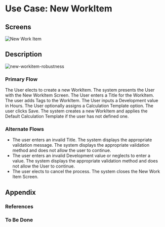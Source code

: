 # Use Case: New WorkItem

## Screens
![New Work Item](https://uml-services.xchangedocs.co.za/svg/RP0n2y9038Nt_ehGLGkw2eAeYqi7BJY8XN0-j7XtBKsiW_hVxNMebFgMv7BVIowt4kLQXQrIJ2cUT2phE-qKBeuYQlMQT25ekHmI_KMI97tUUGQde9GT5lIck3TJLgX5F28plae0NLDD7m8oB7-eBHhOidBm6k3vR8nis9g7PIrAJnbSrQRT4_8rIs7wa46KTbxXfMX0-Hu2hitjLyi7hJ_3JIUZkQS3DpYtWquRzWRs_CV-YLRmb_3hNm00 "New Work Item")

## Description

![new-workitem-robustness](https://uml-services.xchangedocs.co.za/svg/TLB1JiCm3BtlAwpU-mCxJO83FG071fnDQus8DAaIPzN-7iT9jmM9dfxzdfrdkuV863ZDTWVouSW-GFSUANI04P809SYnuGjqdpxy34opigiHfFINJsx2888NMc4JmTiOY9ngey8_uW-qPa8sti4pnOWdKkrSy4xLsGBqjHxsyBf86sL6xpXu2vrGo0IELYqlOIinRacihABIeFRicuhIgxyRRfFrzxNRGevuYjgN1RICOLlcuOmQxW7jcAnEVgHv4LILEMYKZtGcwvTPuYUVGddhEwFMn-3EUPamP8lmps9LKkfqb3pJrVSjSxLxIsLVU_1BRedMNbhwpa_DrQTofbwpoPMZIkLswWEvINx2Nm00 "new-workitem-robustness")


### Primary Flow
The User elects to create a new WorkItem. The system presents the User with the New WorkItem Screen. The User enters a Title for the WorkItem. The user adds Tags to the WorkItem. The User inputs a Development value in Hours. The User optionally assigns a Calculation Template option. The user clicks Save. The system creates a new WorkItem and applies the Default Calculation Template if the user has not defined one.

### Alternate Flows
- The user enters an invalid Title. The system displays the appropriate validation message. The system displays the appropriate validation method and does not allow the user to continue.
- The user enters an invalid Development value or neglects to enter a value. The system displays the appropriate validation method and does not allow the User to continue.
- The user elects to cancel the process. The system closes the New Work Item Screen.


## Appendix

### References

### To Be Done

